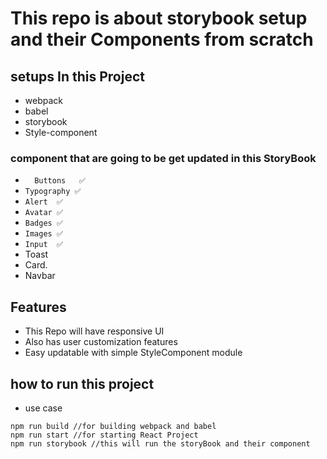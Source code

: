 # This repo is about storybook setup and their Components from scratch 

## setups In this Project 
* webpack
* babel 
* storybook
* Style-component 


### component that are going to be get updated in this StoryBook
* ```  Buttons   ✅```
* ``` Typography ✅ ```
* ``` Alert  ✅ ```
* ``` Avatar ✅ ```  
* ``` Badges ✅ ```
* ``` Images ✅ ```
* ``` Input  ✅  ```  
* Toast     
* Card.    
* Navbar

## Features 
* This Repo will have responsive UI 
* Also has user customization features 
* Easy updatable with simple StyleComponent module 

## how to run this project 
* use case 
```
npm run build //for building webpack and babel
npm run start //for starting React Project 
npm run storybook //this will run the storyBook and their component 
```




